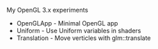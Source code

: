 My OpenGL 3.x experiments
* OpenGLApp - Minimal OpenGL app
* Uniform - Use Uniform variables in shaders
* Translation - Move verticles with glm::translate